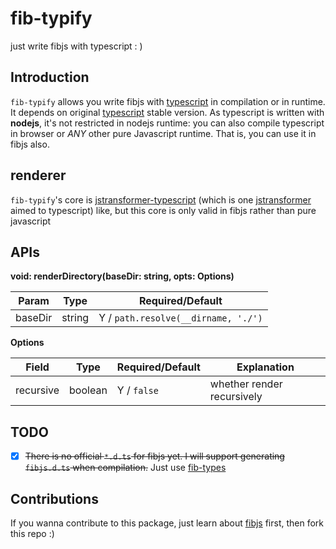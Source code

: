 # fib-typify
just write fibjs with typescript : )

## Introduction
`fib-typify` allows you write fibjs with [typescript] in compilation or in runtime. It depends on original [typescript] stable version. As typescript is written with **nodejs**, it's not restricted in nodejs runtime: you can also compile typescript in browser or _ANY_ other pure Javascript runtime. That is, you can use it in fibjs also.

## renderer
`fib-typify`'s core is [jstransformer-typescript] (which is one [jstransformer] aimed to typescript) like, but this core is only valid in fibjs rather than pure javascript

## APIs

**void: renderDirectory(baseDir: string, opts: Options)**

| Param | Type | Required/Default |
| -------- | -------- | -------- |
| baseDir   | string   | Y / `path.resolve(__dirname, './')`   |

**Options**

| Field | Type | Required/Default | Explanation |
| -------- | -------- | -------- | --------- |
| recursive   | boolean   | Y / `false`    | whether render recursively |

## TODO

- [x] <del>There is no official `*.d.ts` for fibjs yet. I will support generating `fibjs.d.ts` when compilation.</del> Just use [fib-types](https://github.com/fibjs/fib-types)

## Contributions

If you wanna contribute to this package, just learn about [fibjs] first, then fork this repo :)

[typescript]:https://github.com/Microsoft/TypeScript
[fibjs]:http://fibjs.org/
[jstransformer-typescript]:https://github.com/jstransformers/jstransformer-typescript
[jstransformer]:https://github.com/jstransformers/jstransformer
